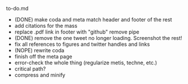 to-do.md

+ (DONE) make coda and meta match header and footer of the rest
+ add citations for the mass
+ replace .pdf link in footer with "github" remove pipe
+ (DONE) remove the one tweet no longer loading. Screenshot the rest!
+ fix all references to figures and twitter handles and links
+ (NOPE) rewrite coda
+ finish off the meta page
+ error-check the whole thing (regularize metis, techne, etc.)
+ critical path?
+ compress and minify
